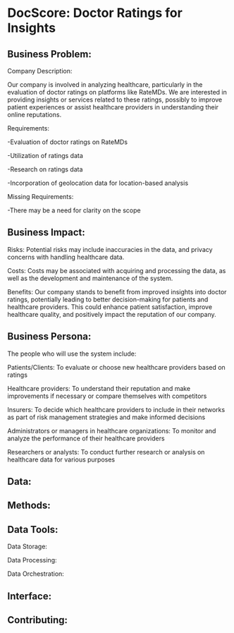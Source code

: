 # DocScore: Doctor Ratings for Insights

## Business Problem:

Company Description:

Our company is involved in analyzing healthcare, particularly in the evaluation of doctor ratings on platforms like RateMDs. We are interested in providing insights or services related to these ratings, possibly to improve patient experiences or assist healthcare providers in understanding their online reputations.

Requirements:

-Evaluation of doctor ratings on RateMDs

-Utilization of ratings data 

-Research on ratings data 

-Incorporation of geolocation data for location-based analysis

Missing Requirements:

-There may be a need for clarity on the scope

## Business Impact:

Risks: Potential risks may include inaccuracies in the data, and privacy concerns with handling healthcare data.

Costs: Costs may be associated with acquiring and processing the data, as well as the development and maintenance of the system.

Benefits: Our company stands to benefit from improved insights into doctor ratings, potentially leading to better decision-making for patients and healthcare providers. This could enhance patient satisfaction, improve healthcare quality, and positively impact the reputation of our company.

## Business Persona:

The people who will use the system include:


Patients/Clients: To evaluate or choose new healthcare providers based on ratings

Healthcare providers: To understand their reputation and make improvements if necessary or compare themselves with competitors

Insurers: To decide which healthcare providers to include in their networks as part of risk management strategies and make informed decisions

Administrators or managers in healthcare organizations: To monitor and analyze the performance of their healthcare providers

Researchers or analysts: To conduct further research or analysis on healthcare data for various purposes


## Data:

## Methods:

## Data Tools:

Data Storage:

Data Processing:

Data Orchestration:

## Interface:

## Contributing:
